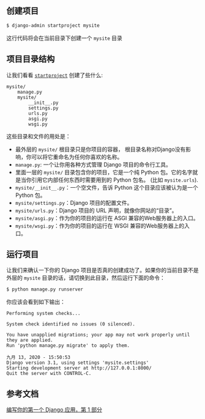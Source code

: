 ## 创建项目

```bash
$ django-admin startproject mysite
```

这行代码将会在当前目录下创建一个 `mysite` 目录

## 项目目录结构

让我们看看 [`startproject`](https://docs.djangoproject.com/zh-hans/3.1/ref/django-admin/#django-admin-startproject) 创建了些什么:

```shell
mysite/
    manage.py
    mysite/
        __init__.py
        settings.py
        urls.py
        asgi.py
        wsgi.py
```

这些目录和文件的用处是：

- 最外层的 `mysite/` 根目录只是你项目的容器， 根目录名称对Django没有影响，你可以将它重命名为任何你喜欢的名称。
- `manage.py`: 一个让你用各种方式管理 Django 项目的命令行工具。
- 里面一层的 `mysite/` 目录包含你的项目，它是一个纯 Python 包。它的名字就是当你引用它内部任何东西时需要用到的 Python 包名。 (比如 `mysite.urls`).
- `mysite/__init__.py`：一个空文件，告诉 Python 这个目录应该被认为是一个 Python 包。
- `mysite/settings.py`：Django 项目的配置文件。
- `mysite/urls.py`：Django 项目的 URL 声明，就像你网站的“目录”。
- `mysite/asgi.py`：作为你的项目的运行在 ASGI 兼容的Web服务器上的入口。
- `mysite/wsgi.py`：作为你的项目的运行在 WSGI 兼容的Web服务器上的入口。

## 运行项目

让我们来确认一下你的 Django 项目是否真的创建成功了。如果你的当前目录不是外层的 `mysite` 目录的话，请切换到此目录，然后运行下面的命令：

```bash
$ python manage.py runserver
```

你应该会看到如下输出：

```
Performing system checks...

System check identified no issues (0 silenced).

You have unapplied migrations; your app may not work properly until they are applied.
Run 'python manage.py migrate' to apply them.

九月 13, 2020 - 15:50:53
Django version 3.1, using settings 'mysite.settings'
Starting development server at http://127.0.0.1:8000/
Quit the server with CONTROL-C.
```

## 参考文档

[编写你的第一个 Django 应用，第 1 部分](https://docs.djangoproject.com/zh-hans/3.1/intro/tutorial01/)